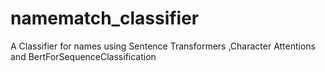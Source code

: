 # namematch_classifier
A Classifier for names using Sentence Transformers ,Character Attentions and BertForSequenceClassification
